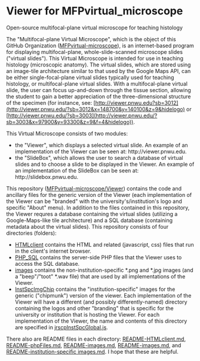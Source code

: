 # Viewer for MFPvirtual_microscope
Open-source multifocal-plane virtual microscope for teaching histology

The "Multifocal-plane Virtual Microscope", which is the object of this GitHub Organization ([MFPvirtual-microscope](https://github.com/MFPvirtual-microscope)), is an internet-based program for displaying multifocal-plane, whole-slide-scanned microscope slides ("virtual slides").  This Virtual Microscope is intended for use in teaching histology (microscopic anatomy).  The virtual slides, which are stored using an image-tile architecture similar to that used by the Google Maps API, can be either single-focal-plane virtual slides typically used for teaching histology, or multifocal-plane virtual slides.  With a multifocal-plane virtual slide, the user can focus up-and-down through the tissue section, allowing the student to gain a better appreciation of the three-dimensional structure of the specimen (for instance, see: [http://viewer.pnwu.edu?sb=3012](http://viewer.pnwu.edu/?sb=3012&x=148700&y=140100&z=9&hidelogo) or [http://viewer.pnwu.edu/?sb=3003](http://viewer.pnwu.edu/?sb=3003&x=97900&y=93300&z=9&f=4&hidelogo)).

This Virtual Microscope consists of two modules:
<ul><li>the "Viewer", which displays a selected virtual slide.  An example of an implementation of the Viewer can be seen at: http://viewer.pnwu.edu.</li>
<li>the "SlideBox", which allows the user to search a database of virtual slides and to choose a slide to be displayed in the Viewer.  An example of an implementation of the SlideBox can be seen at:  http://slidebox.pnwu.edu.</li>
</ul>

This repository ([MFPvirtual-microscope/Viewer](https://github.com/MFPvirtual-microscope/Viewer)) contains the code and ancillary files for the generic version of the Viewer (each implementation of the Viewer can be "branded" with the university's/institution's logo and specific "About" menu).  In addition to the files contained in this repository, the Viewer requres a database containing the virtual slides (utilizing a Google-Maps-like tile architecture) and a SQL database (containing metadata about the virtual slides).  This repository consists of four directories (folders):
* [HTMLclient](https://github.com/MFPvirtual-microscope/Viewer/tree/main/HTMLclient) contains the HTML and related (javascript, css) files that run in the client's internet browser.
* [PHP_SQL](https://github.com/MFPvirtual-microscope/Viewer/tree/main/PHP_SQL) contains the server-side PHP files that the Viewer uses to access the SQL database.
* [images](https://github.com/MFPvirtual-microscope/Viewer/tree/main/images) contains the non-institution-specific \*.png and \*.jpg images (and a "beep"/"toot" \*.wav file) that are used by all implementations of the Viewer.
* [InstSpcImgChip](https://github.com/MFPvirtual-microscope/Viewer/tree/main/InstSpcImgChip) contains the "institution-specific" images for the generic ("chipmunk") version of the viewer.  Each implementation of the Viewer will have a different (and possibly differently-named) directory containing the logos and other "branding" that is specific for the university or institution that is hosting the Viewer.  For each implementation of the Viewer, the name and contents of this directory are specified in [jrscpInstSpcGlobal.js](https://github.com/MFPvirtual-microscope/Viewer/blob/main/HTMLclient/jrscpInstSpcGlobal.js).

There also are README files in each directory:  [README-HTMLclient.md](https://github.com/MFPvirtual-microscope/Viewer/blob/main/HTMLclient/README-HTMLclient.md), [README-phpFiles.md](https://github.com/MFPvirtual-microscope/Viewer/blob/main/PHP_SQL/README-phpFiles.md), [README-images.md](https://github.com/MFPvirtual-microscope/Viewer), [README-images.md](https://github.com/MFPvirtual-microscope/Viewer/blob/main/images/README-images.md), and [README-institution-specific images.md](https://github.com/MFPvirtual-microscope/Viewer/blob/main/InstSpcImgChip/README-institution-specific%20images.md).  I hope that these are helpful.
